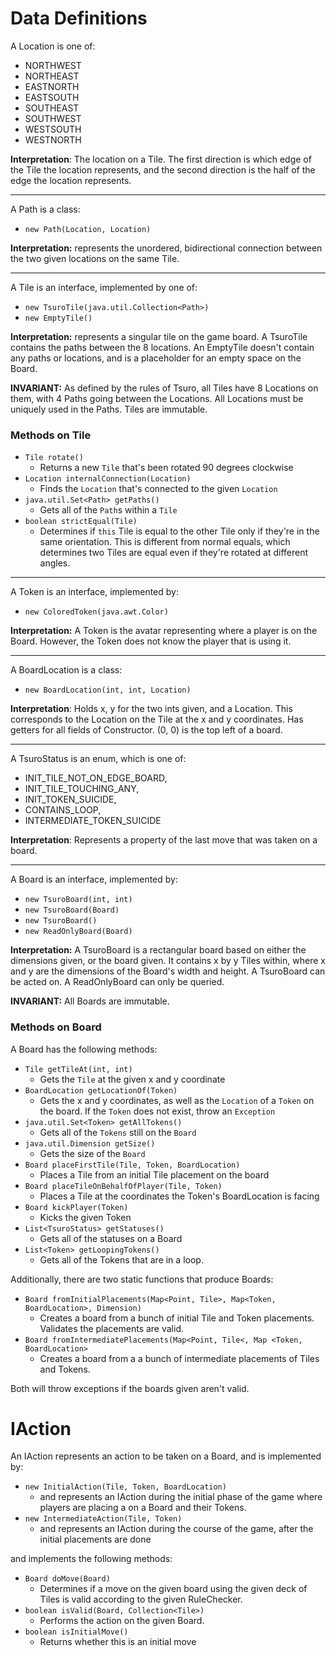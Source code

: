 # Data Definitions

A Location is one of:
 - NORTHWEST
 - NORTHEAST
 - EASTNORTH
 - EASTSOUTH
 - SOUTHEAST
 - SOUTHWEST
 - WESTSOUTH
 - WESTNORTH

**Interpretation**: The location on a Tile. The first direction is which edge of the Tile the location represents, and the second direction is the half of the edge the location represents.

---

A Path is a class:
  - `new Path(Location, Location)`

**Interpretation:** represents the unordered, bidirectional connection between the two given locations on the same Tile.

---

A Tile is an interface, implemented by one of:
  - `new TsuroTile(java.util.Collection<Path>)`
  - `new EmptyTile()`

**Interpretation:** represents a singular tile on the game board. A TsuroTile contains the paths between the 8 locations. An EmptyTile doesn't contain any paths or locations, and is a placeholder for an empty space on the Board.

**INVARIANT:** As defined by the rules of Tsuro, all Tiles have 8 Locations on them, with 4 Paths going between the Locations. All Locations must be uniquely used in the Paths. Tiles are immutable.

### Methods on Tile
  - `Tile rotate()`
    - Returns a new `Tile` that's been rotated 90 degrees clockwise
  - `Location internalConnection(Location)`
    - Finds the `Location` that's connected to the given `Location`
  - `java.util.Set<Path> getPaths()`
    - Gets all of the `Path`s within a `Tile`
  - `boolean strictEqual(Tile)`
	- Determines if `this` Tile is equal to the other Tile only if they're in the same orientation. This is different from normal equals, which determines two Tiles are equal even if they're rotated at different angles.

---

A Token is an interface, implemented by:
  - `new ColoredToken(java.awt.Color)`

**Interpretation:** A Token is the avatar representing where a player is on the Board. However, the Token does not know the player that is using it. 

---
A BoardLocation is a class:
  - `new BoardLocation(int, int, Location)`
  
**Interpretation**: Holds x, y for the two ints given, and a Location. This corresponds to the Location on the Tile at the x and y coordinates. Has getters for all fields of Constructor. (0, 0) is the top left of a board. 

---

A TsuroStatus is an enum, which is one of:
  - INIT_TILE_NOT_ON_EDGE_BOARD,
  - INIT_TILE_TOUCHING_ANY,
  - INIT_TOKEN_SUICIDE,
  - CONTAINS_LOOP,
  - INTERMEDIATE_TOKEN_SUICIDE
  
**Interpretation**: Represents a property of the last move that was taken on a board.

--- 


A Board is an interface, implemented by:
  - `new TsuroBoard(int, int)`
  - `new TsuroBoard(Board)`
  - `new TsuroBoard()`
  - `new ReadOnlyBoard(Board)`

**Interpretation:** A TsuroBoard is a rectangular board based on either the dimensions given, or the board given. It contains x by y Tiles within, where x and y are the dimensions of the Board's width and height. A TsuroBoard can be acted on. A ReadOnlyBoard can only be queried. 

**INVARIANT:** All Boards are immutable.
### Methods on Board

A Board has the following methods:
  - `Tile getTileAt(int, int)`
    - Gets the `Tile` at the given x and y coordinate
  - `BoardLocation getLocationOf(Token)`
    - Gets the x and y coordinates, as well as the `Location` of a `Token` on the board. If the `Token` does not exist, throw an `Exception`
  - `java.util.Set<Token> getAllTokens()`
    - Gets all of the `Tokens` still on the `Board`
  - `java.util.Dimension getSize()`
    - Gets the size of the `Board`
  - `Board placeFirstTile(Tile, Token, BoardLocation)`
	- Places a Tile from an initial Tile placement on the board
  - `Board placeTileOnBehalfOfPlayer(Tile, Token)`
	- Places a Tile at the coordinates the Token's BoardLocation is facing
  - `Board kickPlayer(Token)`
	- Kicks the given Token
  - `List<TsuroStatus> getStatuses()`
    - Gets all of the statuses on a Board
  - `List<Token> getLoopingTokens()`
    - Gets all of the Tokens that are in a loop.
	
  
Additionally, there are two static functions that produce Boards:
  - `Board fromInitialPlacements(Map<Point, Tile>, Map<Token, BoardLocation>, Dimension)`
	- Creates a board from a bunch of initial Tile and Token placements. Validates the placements are valid.
  - `Board fromIntermediatePlacements(Map<Point, Tile<, Map <Token, BoardLocation>`
	- Creates a board from a a bunch of intermediate placements of Tiles and Tokens. 
	
Both will throw exceptions if the boards given aren't valid. 

# IAction

An IAction represents an action to be taken on a Board, and is implemented by:
  - `new InitialAction(Tile, Token, BoardLocation)`
    - and represents an IAction during the initial phase of the game where players are
      placing a on a Board and their Tokens.
  - `new IntermediateAction(Tile, Token)`
    - and represents an IAction during the course of the game, after the initial placements are done
  
  and implements the following methods:
  
  - `Board doMove(Board)`
    - Determines if a move on the given board using the given deck of Tiles is valid according to the
      given RuleChecker.
  - `boolean isValid(Board, Collection<Tile>)`
    - Performs the action on the given Board.
  - `boolean isInitialMove()`
    - Returns whether this is an initial move
